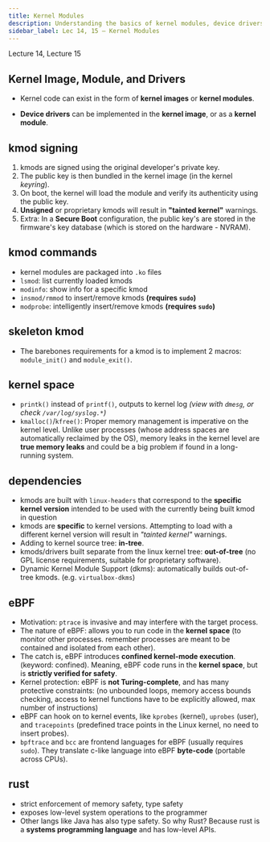 ```yaml
---
title: Kernel Modules
description: Understanding the basics of kernel modules, device drivers, and eBPF in the context of operating systems.
sidebar_label: Lec 14, 15 – Kernel Modules
---
```


Lecture 14, Lecture 15

## Kernel Image, Module, and Drivers

- Kernel code can exist in the form of **kernel images** or **kernel modules**.

- **Device drivers** can be implemented in the **kernel image**, or as a **kernel module**.

## kmod signing

1. kmods are signed using the original developer's private key.
2. The public key is then bundled in the kernel image (in the kernel _keyring_).
3. On boot, the kernel will load the module and verify its authenticity using the public key.
4. **Unsigned** or proprietary kmods will result in **"tainted kernel"** warnings.
5. Extra: In a **Secure Boot** configuration, the public key's are stored in the firmware's key database (which is stored on the hardware - NVRAM).

## kmod commands

- kernel modules are packaged into `.ko` files
- `lsmod`: list currently loaded kmods
- `modinfo`: show info for a specific kmod
- `insmod/rmmod` to insert/remove kmods **(requires `sudo`)**
- `modprobe`: intelligently insert/remove kmods **(requires `sudo`)**

## skeleton kmod

- The barebones requirements for a kmod is to implement 2 macros: `module_init()` and `module_exit()`.

## kernel space

- `printk()` instead of `printf()`, outputs to kernel log _(view with `dmesg`, or check `/var/log/syslog.*`)_
- `kmalloc()`/`kfree()`: Proper memory management is imperative on the kernel level. Unlike user processes (whose address spaces are automatically reclaimed by the OS), memory leaks in the kernel level are **true memory leaks** and could be a big problem if found in a long-running system.

## dependencies

- kmods are built with `linux-headers` that correspond to the **specific kernel version** intended to be used with the currently being built kmod in question
- kmods are **specific** to kernel versions. Attempting to load with a different kernel version will result in _"tainted kernel"_ warnings.
- Adding to kernel source tree: **in-tree**.
- kmods/drivers built separate from the linux kernel tree: **out-of-tree** (no GPL license requirements, suitable for proprietary software).
- Dynamic Kernel Module Support (dkms): automatically builds out-of-tree kmods. (e.g. `virtualbox-dkms`)

## eBPF

- Motivation: `ptrace` is invasive and may interfere with the target process.
- The nature of eBPF: allows you to run code in the **kernel space** (to monitor other processes. remember processes are meant to be contained and isolated from each other).
- The catch is, eBPF introduces **confined kernel-mode execution**. (keyword: confined). Meaning, eBPF code runs in the **kernel space**, but is **strictly verified for safety**.
- Kernel protection: eBPF is **not Turing-complete**, and has many protective constraints: (no unbounded loops, memory access bounds checking, access to kernel functions have to be explicitly allowed, max number of instructions)
- eBPF can hook on to kernel events, like `kprobes` (kernel), `uprobes` (user), and `tracepoints` (predefined trace points in the Linux kernel, no need to insert probes).
- `bpftrace` and `bcc` are frontend languages for eBPF (usually requires `sudo`). They translate c-like language into eBPF **byte-code** (portable across CPUs).

## rust

- strict enforcement of memory safety, type safety
- exposes low-level system operations to the programmer
- Other langs like Java has also type safety. So why Rust? Because rust is a **systems programming language** and has low-level APIs.
